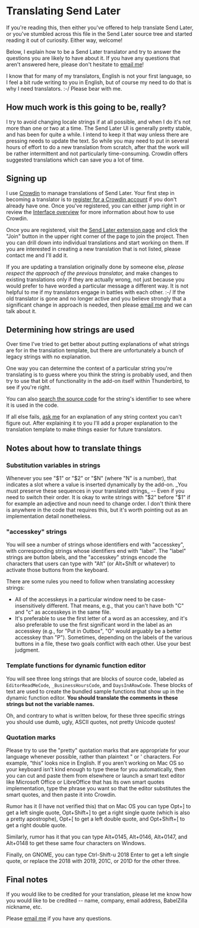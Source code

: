 # Translating Send Later

If you're reading this, then either you've offered to help translate Send Later, or you've stumbled across this file in the Send Later source tree and started reading it out of curiosity. Either way, welcome!

Below, I explain how to be a Send Later translator and try to answer the questions you are likely to have about it. If you have any questions that aren't answered here, please don't hesitate to [email me](mailto:send-later-support@extended-thunder.org)!

I know that for many of my translators, English is not your first language, so I feel a bit rude writing to you in English, but of course my need to do that is why I need translators. :-/ Please bear with me.

## How much work is this going to be, really?

I try to avoid changing locale strings if at all possible, and when I do it's not more than one or two at a time. The Send Later UI is generally pretty stable, and has been for quite a while. I intend to keep it that way unless there are pressing needs to update the text. So while you may need to put in several hours of effort to do a new translation from scratch, after that the work will be rather intermittent and not particularly time-consuming. Crowdin offers suggested translations which can save you a lot of time.

## Signing up

I use [Crowdin](https://crwd.in/send-later) to manage translations of Send Later. Your first step in becoming a translator is to [register for a Crowdin account](https://crowdin.com/join) if you don't already have one. Once you've registered, you can either jump right in or review the [Interface overview](https://support.crowdin.com/for-volunteer-translators/) for more information about how to use Crowdin.

Once you are registered, visit the [Send Later extension page](https://crwd.in/send-later) and click the "Join" button in the upper right corner of the page to join the project. Then you can drill down into individual translations and start working on them. If you are interested in creating a new translation that is not listed, please contact me and I'll add it.

If you are updating a translation originally done by someone else, _please respect the approach of the previous translator,_ and make changes to existing translations only if they are actually wrong, not just because you would prefer to have worded a particular message a different way. It is not helpful to me if my translators engage in battles with each other. :-/ If the old translator is gone and no longer active and you believe strongly that a significant change in approach is needed, then please [email me](mailto:send-later-support@extended-thunder.org) and we can talk about it.

## Determining how strings are used

Over time I've tried to get better about putting explanations of what strings are for in the translation template, but there are unfortunately a bunch of legacy strings with no explanation.

One way you can determine the context of a particular string you're translating is to guess where you think the string is probably used, and then try to use that bit of functionality in the add-on itself within Thunderbird, to see if you're right.

You can also [search the source code](https://github.com/Extended-Thunder/send-later) for the string's identifier to see where it is used in the code.

If all else fails, [ask me](mailto:send-later-support@extended-thunder.org) for an explanation of any string context you can't figure out. After explaining it to you I'll add a proper explanation to the translation template to make things easier for future translators.

## Notes about how to translate things

### Substitution variables in strings

Whenever you see "$1" or "$2" or "$N" (where "N" is a number), that indicates a slot where a value is inserted dynamically by the add-on. _You must preserve these sequences in your translated strings_ -- Even if you need to switch their order. It is okay to write strings with "$2" before "$1" if for example an adjective and noun need to change order. I don't think there is anywhere in the code that requires this, but it's worth pointing out as an implementation detail nonetheless.

### "accesskey" strings

You will see a number of strings whose identifiers end with "accesskey", with corresponding strings whose identifiers end with "label". The "label" strings are button labels, and the "accesskey" strings encode the characters that users can type with "Alt" (or Alt+Shift or whatever) to activate those buttons from the keyboard.

There are some rules you need to follow when translating accesskey strings:

* All of the accesskeys in a particular window need to be case-insensitively different. That means, e.g., that you can't have both "C" and "c" as accesskeys in the same file.
* It's preferable to use the first letter of a word as an accesskey, and it's also preferable to use the first significant word in the label as an accesskey (e.g., for "Put in Outbox", "O" would arguably be a better accesskey than "P"). Sometimes, depending on the labels of the various buttons in a file, these two goals conflict with each other. Use your best judgment.

### Template functions for dynamic function editor

You will see three long strings that are blocks of source code, labeled as `EditorReadMeCode`, `_BusinessHoursCode`, and `DaysInARowCode`. These blocks of text are used to create the bundled sample functions that show up in the dynamic function editor. **You should translate the comments in these strings but not the variable names.**

Oh, and contrary to what is written below, for these three specific strings you should use dumb, ugly, ASCII quotes, not pretty Unicode quotes!

### Quotation marks

Please try to use the "pretty" quotation marks that are appropriate for your language whenever possible, rather than plaintext \" or \' characters. For example, &ldquo;this&rdquo; looks nice in English. If you aren't working on Mac OS so your keyboard isn't kind enough to type these for you automatically, then you can cut and paste them from elsewhere or launch a smart text editor like Microsoft Office or LibreOffice that has its own smart quotes implementation, type the phrase you want so that the editor substitutes the smart quotes, and then paste it into Crowdin.

Rumor has it (I have not verified this) that on Mac OS you can type Opt+] to get a left single quote, Opt+Shift+] to get a right single quote (which is also a pretty apostrophe), Opt+\[ to get a left double quote, and Opt+Shift+\[ to get a right double quote.

Similarly, rumor has it that you can type Alt+0145, Alt+0146, Alt+0147, and Alt+0148 to get these same four characters on Windows.

Finally, on GNOME, you can type Ctrl-Shift-u 2018 Enter to get a left single quote, or replace the 2018 with 2019, 201C, or 201D for the other three.

## Final notes

If you would like to be credited for your translation, please let me know how you would like to be credited -- name, company, email address, BabelZilla nickname, etc.

Please [email me](mailto:send-later-support@extended-thunder.org) if you have any questions.
